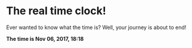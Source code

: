 # The real time clock!

Ever wanted to know what the time is? Well, your journey is about to end!

**The time is Nov 06, 2017, 18:18**